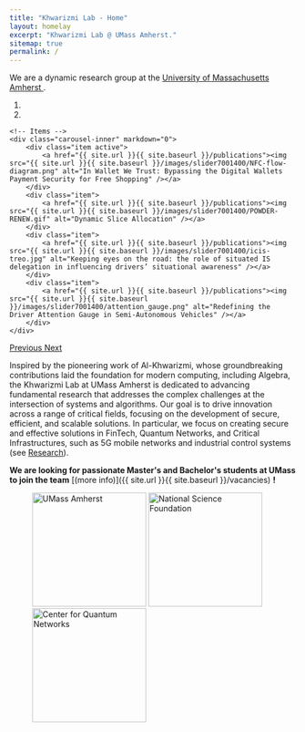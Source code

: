 ```yaml
---
title: "Khwarizmi Lab - Home"
layout: homelay
excerpt: "Khwarizmi Lab @ UMass Amherst."
sitemap: true
permalink: /
---
```


We are a dynamic research group at the <a href="http://www.umass.edu" target="_blank">University of Massachusetts Amherst <i class="fa fa-external-link"></i></a>.


<div markdown="0" id="carousel" class="carousel slide" data-ride="carousel" data-interval="4000" data-pause="hover" >
    <!-- Menu -->
    <ol class="carousel-indicators">
        <li data-target="#carousel" data-slide-to="0" class="active"></li>
        <li data-target="#carousel" data-slide-to="1"></li>
    </ol>

    <!-- Items -->
    <div class="carousel-inner" markdown="0">
        <div class="item active">
            <a href="{{ site.url }}{{ site.baseurl }}/publications"><img src="{{ site.url }}{{ site.baseurl }}/images/slider7001400/NFC-flow-diagram.png" alt="In Wallet We Trust: Bypassing the Digital Wallets Payment Security for Free Shopping" /></a>
        </div>
        <div class="item">
            <a href="{{ site.url }}{{ site.baseurl }}/publications"><img src="{{ site.url }}{{ site.baseurl }}/images/slider7001400/POWDER-RENEW.gif" alt="Dynamic Slice Allocation" /></a>
        </div>
        <div class="item">
            <a href="{{ site.url }}{{ site.baseurl }}/publications"><img src="{{ site.url }}{{ site.baseurl }}/images/slider7001400/icis-treo.jpg" alt="Keeping eyes on the road: the role of situated IS delegation in influencing drivers’ situational awareness" /></a>
        </div>
        <div class="item">
            <a href="{{ site.url }}{{ site.baseurl }}/publications"><img src="{{ site.url }}{{ site.baseurl }}/images/slider7001400/attention_gauge.png" alt="Redefining the Driver Attention Gauge in Semi-Autonomous Vehicles" /></a>
        </div>
    </div>
  
  <a class="left carousel-control" href="#carousel" role="button" data-slide="prev">
    <span class="glyphicon glyphicon-chevron-left" aria-hidden="true"></span>
    <span class="sr-only">Previous</span>
  </a>
  <a class="right carousel-control" href="#carousel" role="button" data-slide="next">
    <span class="glyphicon glyphicon-chevron-right" aria-hidden="true"></span>
    <span class="sr-only">Next</span>
  </a>
</div>


Inspired by the pioneering work of Al-Khwarizmi, whose groundbreaking contributions laid the foundation for modern computing, including Algebra, the Khwarizmi Lab at UMass Amherst is dedicated to advancing fundamental research that addresses the complex challenges at the intersection of systems and algorithms. Our goal is to drive innovation across a range of critical fields, focusing on the development of secure, efficient, and scalable solutions. In particular, we focus on creating secure and effective solutions in FinTech, Quantum Networks, and Critical Infrastructures, such as 5G mobile networks and industrial control systems (see [Research](research)).


**We are  looking for passionate Master's and Bachelor's students at UMass to join the team** [(more info)]({{ site.url }}{{ site.baseurl }}/vacancies) **!**


<!-- We are grateful for funding from Leiden University, [NWO](www.nwo.nl) ([Vidi talent scheme](http://www.nwo.nl/en/research-and-results/programmes/Talent+Scheme) and the [Frontiers in Nanoscience program](https://www.universiteitleiden.nl/en/research/research-projects/science/frontiers-of-nanoscience-nanofront)), and from an [ERC starting grant](https://erc.europa.eu/funding/starting-grants). -->

<figure class="fourth">
  <a href="https://www.umass.edu/" target="_blank"><img src="{{ site.url }}{{ site.baseurl }}/images/logopic/seal_workmark_source-lrg.png" style="width: 200px" alt="UMass Amherst"></a>
  <a href="https://www.nsf.gov/" target="_blank"><img src="{{ site.url }}{{ site.baseurl }}/images/logopic/nsf.jfif" style="width: 200px" alt="National Science Foundation"></a>
  <a href="https://cqn-erc.org/" target="_blank"><img src="{{ site.url }}{{ site.baseurl }}/images/logopic/cqn.png" style="width: 200px" alt="Center for Quantum Networks"></a>
</figure>
